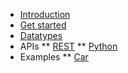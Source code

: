 * [Introduction](/ "AwareDB Docs - Introduction")
* [Get started](/get-started "AwareDB Docs - Get started")
* [Datatypes](/datatypes.md "AwareDB Docs - Datatypes")
* APIs
** [REST](/api/rest.md "AwareDB Docs - REST API")
** [Python](/api/python.md "AwareDB Docs - Python API")
* Examples
** [Car](/examples/car.md "AwareDB Docs - Car example")

